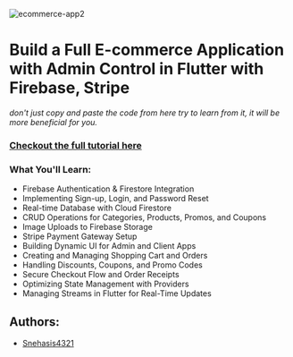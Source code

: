 ![ecommerce-app2](https://github.com/user-attachments/assets/7ab1b795-44ae-483f-aa85-71c23de56d8a)

#  Build a Full E-commerce Application with Admin Control in Flutter with Firebase, Stripe

*don't just copy and paste the code from here try to learn from it, it will be more beneficial for you.*

### [Checkout the full tutorial here](https://youtu.be/SsKNRwYPlrw)

### What You'll Learn:
- Firebase Authentication & Firestore Integration  
- Implementing Sign-up, Login, and Password Reset  
- Real-time Database with Cloud Firestore  
- CRUD Operations for Categories, Products, Promos, and Coupons  
- Image Uploads to Firebase Storage  
- Stripe Payment Gateway Setup  
- Building Dynamic UI for Admin and Client Apps  
- Creating and Managing Shopping Cart and Orders  
- Handling Discounts, Coupons, and Promo Codes  
- Secure Checkout Flow and Order Receipts  
- Optimizing State Management with Providers  
- Managing Streams in Flutter for Real-Time Updates


## Authors:
- [Snehasis4321](https://github.com/Snehasis4321)

